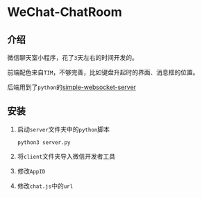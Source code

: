 # WeChat-ChatRoom

## 介绍

微信聊天室小程序，花了`3`天左右的时间开发的。

前端配色来自`TIM`，不够完善，比如键盘升起时的界面、消息框的位置。

后端用到了`python`的[simple-websocket-server](https://github.com/dpallot/simple-websocket-server)

## 安装

1. 启动`server`文件夹中的`python`脚本

   ```
   python3 server.py
   ```

2. 将`client`文件夹导入微信开发者工具

3. 修改`AppID`

4. 修改`chat.js`中的`url`

